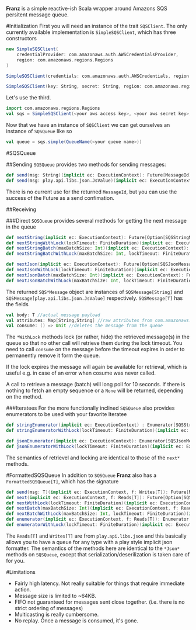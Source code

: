 __Franz__ is a simple reactive-ish Scala wrapper around Amazons SQS persitent message queue.

#Initialization
First you will need an instance of the trait ```SQSClient```. The only currently available implementation is ```SimpleSQSClient```, which has three constructors

```scala
new SimpleSQSClient(
	credentialProvider: com.amazonaws.auth.AWSCredentialsProvider, 
	region: com.amazonaws.regions.Regions
)

SimpleSQSClient(credentials: com.amazonaws.auth.AWSCredentials, region: com.amazonaws.regions.Regions)

SimpleSQSClient(key: String, secret: String, region: com.amazonaws.regions.Regions)
```

Let's use the third.

```scala
import com.amazonaws.regions.Regions
val sqs = SimpleSQSClient(<your aws access key>, <your aws secret key>, Regions.US_WEST_1)
```

Now that we have an instance of ```SQSClient``` we can get ourselves an instance of ```SQSQueue``` like so

```scala
val queue = sqs.simple(QueueName(<your queue name>))
```


#SQSQueue 


##Sending
```SQSQueue``` provides two methods for sending messages:

```scala
def send(msg: String)(implicit ec: ExecutionContext): Future[MessageId]
def send(msg: play.api.libs.json.JsValue)(implicit ec: ExecutionContext): Future[MessageId]
```

There is no current use for the returned ```MessageId```, but you can use the success of the Future as a send confimation.


##Receiving

###Direct
```SQSQueue``` provides several methods for getting the next message in the queue

```scala
def nextString(implicit ec: ExecutionContext): Future[Option[SQSStringMessage]]
def nextStringWithLock(lockTimeout: FiniteDuration)(implicit ec: ExecutionContext): Future[Option[SQSStringMessage]]
def nextStringBatch(maxBatchSize: Int)(implicit ec: ExecutionContext): Future[Seq[SQSStringMessage]]
def nextStringBatchWithLock(maxBatchSize: Int, lockTimeout: FiniteDuration)(implicit ec: ExecutionContext): Future[Seq[SQSStringMessage]]

def nextJson(implicit ec: ExecutionContext): Future[Option[SQSJsonMessage]]
def nextJsonWithLock(lockTimeout: FiniteDuration)(implicit ec: ExecutionContext): Future[Option[SQSJsonMessage]]
def nextJsonBatch(maxBatchSize: Int)(implicit ec: ExecutionContext): Future[Seq[SQSJsonMessage]]
def nextJsonBatchWithLock(maxBatchSize: Int, lockTimeout: FiniteDuration)(implicit ec: ExecutionContext): Future[Seq[SQSJsonMessage]]
```

The returned ```SQS*Message``` object are instances of ```SQSMessage[String]``` and ```SQSMessage[play.api.libs.json.JsValue]``` respectively. ```SQSMessage[T]``` has the fields
```scala
val body: T //actual message payload
val attributes: Map[String,String] //raw attributes from com.amazonaws.services.sqs.model.Message
val consume: () => Unit //deletes the message from the queue
```
 
The ```*WithLock``` methods lock (or rather, hide) the retrieved message(s) in the queue so that no other call will retrieve them during the lock timeout. You need to call ```consume``` on the message before the timeout expires in order to permanently remove it form the queue.

If the lock expires the message will again be available for retrieval, which is useful e.g. in case of an error when cosume was never called.

A call to retrieve a message (batch) will long poll for 10 seconds. If there is nothing to fetch an empty sequence or a ```None``` will be returned, depending on the method.

###Iteratees
For the more functionally inclined ```SQSQueue``` also provides enumerators to be used with your favorite Iteratee
```scala
def stringEnumerator(implicit ec: ExecutionContext) : Enumerator[SQSStringMessage]
def stringEnumeratorWithLock(lockTimeout: FiniteDuration)(implicit ec: ExecutionContext): Enumerator[SQSStringMessage]

def jsonEnumerator(implicit ec: ExecutionContext): Enumerator[SQSJsonMessage]
def jsonEnumeratorWithLock(lockTimeout: FiniteDuration)(implicit ec: ExecutionContext): Enumerator[SQSJsonMessage]
```

The semantics of retrievel and locking are identical to those of the ```next*``` methods.

#FormattedSQSQueue
In addition to ```SQSQueue``` __Franz__ also has a ```FormattedSQSQueue[T]```, which has the signature 

```scala
def send(msg: T)(implicit ec: ExecutionContext, f: Writes[T]): Future[MessageId]
def next(implicit ec: ExecutionContext, f: Reads[T]): Future[Option[SQSMessage[T]]]
def nextWithLock(lockTimeout: FiniteDuration)(implicit ec: ExecutionContext, f: Reads[T]): Future[Option[SQSMessage[T]]]
def nextBatch(maxBatchSize: Int)(implicit ec: ExecutionContext, f: Reads[T]): Future[Seq[SQSMessage[T]]]
def nextBatchWithLock(maxBatchSize: Int, lockTimeout: FiniteDuration)(implicit ec: ExecutionContext, f: Reads[T]): Future[Seq[SQSMessage[T]]]
def enumerator(implicit ec: ExecutionContext, f: Reads[T]): Enumerator[SQSMessage[T]]
def enumeratorWithLock(lockTimeout: FiniteDuration)(implicit ec: ExecutionContext, f: Reads[T]): Enumerator[SQSMessage[T]]
``` 

The ```Reads[T]``` and ```Writes[T]``` are from ```play.api.libs.json``` and this basically allows you to have a queue for any type with a play style implicit json formatter. The semantics of the methods here are identical to the ```*Json*``` methods on ```SQSQueue```, except that serialization/deserilization is taken care of for you.


#Limitations

- Fairly high latency. Not really suitable for things that require immediate action.
- Message size is limited to ~64KB.
- FIFO not guaranteed for messages sent close together. (i.e. there is no strict ordering of messages)
- Multicasting is really cumbersome.
- No replay. Once a message is consumed, it's gone.

